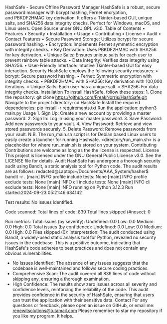 HashSafe - Secure Offline Password Manager
HashSafe is a robust, secure password manager with bcrypt hashing, Fernet encryption, and PBKDF2HMAC key derivation. It offers a Tkinter-based GUI, unique salts, and SHA256 data integrity checks. Perfect for Windows, macOS, and Linux users. Open Source under GNU GPL v3.0.
Table of Contents
    • Features 
    • Security 
    • Installation 
    • Usage 
    • Contributing 
    • License 
    • Audit 
    • Contact 
Features
    • Secure Password Storage: Utilizes bcrypt for secure password hashing. 
    • Encryption: Implements Fernet symmetric encryption with integrity checks. 
    • Key Derivation: Uses PBKDF2HMAC with SHA256 for key derivation. 
    • Unique Salts: Ensures unique salts for each user to prevent rainbow table attacks. 
    • Data Integrity: Verifies data integrity using SHA256. 
    • User-Friendly Interface: Intuitive Tkinter-based GUI for easy interaction. 
Security
HashSafe employs the following security measures:
    • bcrypt: Secure password hashing. 
    • Fernet: Symmetric encryption with integrity checks. 
    • PBKDF2HMAC with SHA256: Key derivation with 100,000 iterations. 
    • Unique Salts: Each user has a unique salt. 
    • SHA256: For data integrity checks. 
Installation
To install HashSafe, follow these steps:
    1. Clone the repository:
       git clone https://github.com/FreakNorris/HashSafe.git
Navigate to the project directory:
cd HashSafe
Install the required dependencies:
pip install -r requirements.txt
Run the application:
python3 main.py
Usage
    1. Sign Up: Create a new account by providing a master password. 
    2. Sign In: Log in using your master password. 
    3. Save Password: Add new passwords to your vault. 
    4. View Password: Retrieve and view stored passwords securely. 
    5. Delete Password: Remove passwords from your vault. 
N.B. The run_main.sh script is for Debian based Linux users to easily create a launcher for running Hashsafe. <directory/run_main.sh> is a placeholder for where run_main.sh is stored on your system.
Contributing
Contributions are welcome as long as the the license is respected.
License
This project is licensed under the GNU General Public License v3.0. See the LICENSE file for details.
Audit
HashSafe has undergone a thorough security audit using Bandit, a static analysis tool for Python code. The audit results are as follows:
redacted@Laptop:~/Documents/AAA_System/hasher$ bandit -r .
[main]  INFO    profile include tests: None
[main]  INFO    profile exclude tests: None
[main]  INFO    cli include tests: None
[main]  INFO    cli exclude tests: None
[main]  INFO    running on Python 3.12.3
Run started:2024-09-23 05:21:46.634142

Test results:
        No issues identified.

Code scanned:
        Total lines of code: 839
        Total lines skipped (#nosec): 0

Run metrics:
        Total issues (by severity):
                Undefined: 0.0
                Low: 0.0
                Medium: 0.0
                High: 0.0
        Total issues (by confidence):
                Undefined: 0.0
                Low: 0.0
                Medium: 0.0
                High: 0.0
Files skipped (0):
Interpretation:
The audit conducted using Bandit, a widely-used static analysis tool for Python, revealed no security issues in the codebase. This is a positive outcome, indicating that HashSafe's code adheres to best practices and does not contain any obvious vulnerabilities.
  - No Issues Identified: The absence of any issues suggests that the codebase is well-maintained and follows secure coding practices.
  - Comprehensive Scan: The audit covered all 839 lines of code without skipping any, ensuring a thorough examination.
  - High Confidence: The results show zero issues across all severity and confidence levels, reinforcing the reliability of the code.
This audit provides confidence in the security of HashSafe, ensuring that users can trust the application with their sensitive data.
Contact
For any questions or feedback, please open an issue on GitHub, or email me: renewitsolutions@tutamail.com
Please remember to star my repository if you like my program. It helps..
